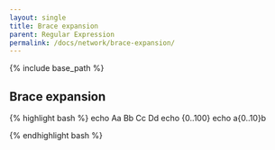 ```yaml
---
layout: single
title: Brace expansion
parent: Regular Expression
permalink: /docs/network/brace-expansion/
---
```


{% include base_path %}

## Brace expansion


{% highlight bash %}
echo Aa Bb Cc Dd
echo {0..100}
echo a{0..10}b

{% endhighlight bash %}

